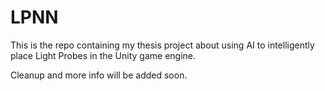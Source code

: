 # LPNN

This is the repo containing my thesis project about using AI to intelligently place Light Probes in the Unity game engine. 

Cleanup and more info will be added soon.
